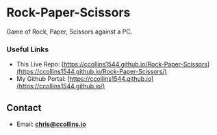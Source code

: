 # Rock-Paper-Scissors

Game of Rock, Paper, Scissors against a PC.

### Useful Links
* This Live Repo: [https://ccollins1544.github.io/Rock-Paper-Scissors](https://ccollins1544.github.io/Rock-Paper-Scissors/)
* My Github Portal: [https://ccollins1544.github.io](https://ccollins1544.github.io/)

## Contact
* Email: **chris@ccollins.io**
